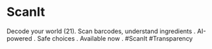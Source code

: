 # ScanIt
Decode your world (21). Scan barcodes, understand ingredients . AI-powered . Safe choices . Available now . #ScanIt #Transparency 
